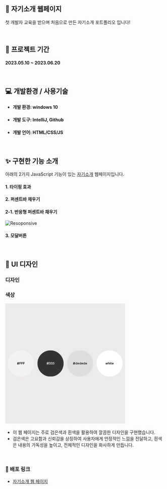## 👋 자기소개 웹페이지

첫 개발자 교육을 받으며 처음으로 만든 자기소개 포트폴리오 입니다!

<br>

## 📅 프로젝트 기간
#### 2023.05.10 ~ 2023.06.20

<br>

## ‍💻 개발환경 / 사용기술
- #### 개발 환경: windows 10
- #### 개발 도구: IntelliJ, Github
- #### 개발 언어: HTML/CSS/JS

<br>

## ✨ 구현한 기능 소개
아래의 2가지 JavaScript 기능이 있는 <a href="https://www.minbumkim.com/">자기소개</a> 웹페이지입니다.

#### 1. 타이핑 효과
#### 2. 퍼센트바 채우기
#### 2-1. 반응형 퍼센트바 채우기
![Resoponsive](https://github.com/MinBumkim1901/portfolio/assets/108784591/79b6c715-7975-4878-ad20-040cf2f90be0)


#### 3. 모달버튼
   <br>


## 🌈 UI 디자인

### 디자인

### 색상
<img width="380" height="380" src="./minbumkim-portpolio/src/main/resources/static/resources/images/color.png">

- 이 웹 페이지는 주로 검은색과 흰색을 활용하여 깔끔한 디자인을 구현했습니다.
- 검은색은 고요함과 신뢰감을 상징하여 사용자에게 안정적인 느낌을 전달하고,  흰색은 내용의 가독성을 높이고, 전체적인 디자인을 화사하게 만듭니다.


<br>

### 🔗 배포 링크
- <a href="https://www.minbumkim.com/">자기소개 웹 페이지</a>
